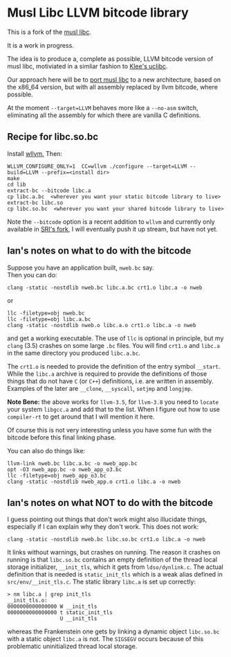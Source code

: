 #  Musl Libc LLVM bitcode library


This is a fork of the [musl libc](http://www.musl-libc.org/).

It is a work in progress.

The idea is to produce a, complete as possible, LLVM bitcode version of
musl libc, motiviated in a simliar fashion to [Klee's uclibc](https://github.com/klee/klee-uclibc).

Our approach here will be to [port musl libc](http://wiki.musl-libc.org/wiki/Porting) to a new
architecture, based on the x86_64 version, but with all assembly replaced by llvm bitcode, where possible.

At the moment `--target=LLVM` behaves more like a `--no-asm`
switch, eliminating all the assembly for which there are vanilla C definitions.


## Recipe for libc.so.bc

Install [wllvm.](https://github.com/SRI-CSL/whole-program-llvm.git)
Then:

```
WLLVM_CONFIGURE_ONLY=1  CC=wllvm ./configure --target=LLVM --build=LLVM --prefix=<install dir>
make
cd lib
extract-bc --bitcode libc.a
cp libc.a.bc  <wherever you want your static bitcode library to live>
extract-bc libc.so
cp libc.so.bc  <wherever you want your shared bitcode library to live>
```
Note the `--bitcode` option is a recent addition to `wllvm` and currently
only available in [SRI's fork](https://github.com/SRI-CSL/whole-program-llvm),
I will eventually push it up stream, but have not yet. 

## Ian's notes on what to do with the bitcode

Suppose you have an application built,  `nweb.bc` say.  
Then you can do:
```
clang -static -nostdlib nweb.bc libc.a.bc crt1.o libc.a -o nweb
```
or
```
llc -filetype=obj nweb.bc
llc -filetype=obj libc.a.bc
clang -static -nostdlib nweb.o libc.a.o crt1.o libc.a -o nweb
```
and get a working executable. The use of `llc` is optional in principle,
but my `clang` (3.5) crashes on some large `.bc` files. You will find
`crt1.o` and  `libc.a` in the same directory you produced `libc.a.bc`.

The `crt1.o` is needed to provide the definition of the entry symbol `__start`.
While the `libc.a` archive is required to provide the definitions of those things
that do not have `C` (or `C++`) definitions, i.e. are written in
assembly. Examples of the later are `__clone`, `__syscall`, `setjmp` and `longjmp`.

**Note Bene:** the above works for `llvm-3.5`, for `llvm-3.8` you need to `locate`
your system `libgcc.a` and add that to the list. When I figure out how to use 
`compiler-rt` to get around that I will mention it here.

Of course this is not very interesting unless you have some fun
with the bitcode before this final linking phase.

You can also do things like:

```
llvm-link nweb.bc libc.a.bc -o nweb_app.bc
opt -O3 nweb_app.bc -o nweb_app_o3.bc
llc -filetype=obj nweb_app_o3.bc
clang -static -nostdlib nweb_app.o crt1.o libc.a -o nweb
```

## Ian's notes on what NOT to do with the bitcode


I guess pointing out things that don't work might also illucidate things, especially
if I can explain why they don't work.
This does not work:
```
clang -static -nostdlib nweb.bc libc.so.bc crt1.o libc.a -o nweb
```
It links without warnings, but crashes on running. The reason it crashes on running
is that `libc.so.bc` contains an empty definition of the thread local storage
initializer, `__init_tls`,
which it gets from `ldso/dynlink.c`. The actual definition that is needed is
`static_init_tls` which is a weak alias defined in `src/env/__init_tls.c`.
The static library `libc.a` is set up correctly:
```
> nm libc.a | grep init_tls
__init_tls.o:
0000000000000000 W __init_tls
0000000000000000 t static_init_tls
                 U __init_tls
```
whereas the Frankenstein
one gets by linking a dynamic object `libc.so.bc` with a static object `libc.a` is not. The `SIGSEGV`
occurs because of this problematic uninitialized thread local storage.

